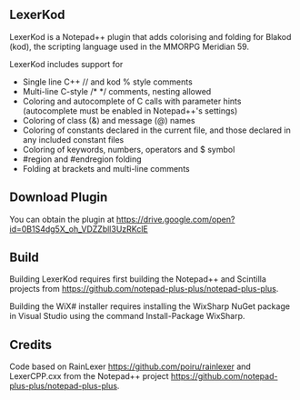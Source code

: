 LexerKod
--------------

LexerKod is a Notepad++ plugin that adds colorising and folding for
Blakod (kod), the scripting language used in the MMORPG Meridian 59.

LexerKod includes support for
* Single line C++ // and kod % style comments
* Multi-line C-style /* */ comments, nesting allowed
* Coloring and autocomplete of C calls with parameter hints
(autocomplete must be enabled in Notepad++'s settings)
* Coloring of class (&) and message (@) names
* Coloring of constants declared in the current file, and those
declared in any included constant files
* Coloring of keywords, numbers, operators and $ symbol
* #region and #endregion folding
* Folding at brackets and multi-line comments

Download Plugin
--------------
You can obtain the plugin at https://drive.google.com/open?id=0B1S4dg5X_oh_VDZZbll3UzRKclE

Build
--------------
Building LexerKod requires first building the Notepad++ and Scintilla
projects from https://github.com/notepad-plus-plus/notepad-plus-plus.

Building the WiX# installer requires installing the WixSharp NuGet package
in Visual Studio using the command Install-Package WixSharp.

Credits
--------------
Code based on RainLexer https://github.com/poiru/rainlexer and LexerCPP.cxx
from the Notepad++ project https://github.com/notepad-plus-plus/notepad-plus-plus.